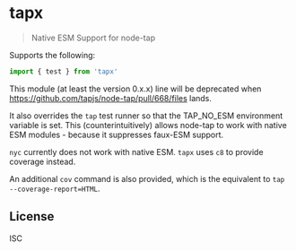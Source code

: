 # tapx

> Native ESM Support for node-tap

Supports the following:

```js
import { test } from 'tapx'
```

This module (at least the version 0.x.x) line will be deprecated when https://github.com/tapjs/node-tap/pull/668/files lands.

It also overrides the `tap` test runner so that the TAP_NO_ESM environment variable is set. This (counterintuitively) allows node-tap to work with native ESM modules - because it suppresses faux-ESM support.

`nyc` currently does not work with native ESM. `tapx` uses `c8` to provide coverage instead. 

An additional `cov` command is also provided, which is the equivalent to `tap --coverage-report=HTML`.

## License

ISC